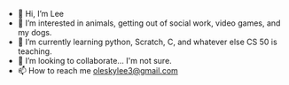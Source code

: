 - 👋 Hi, I’m Lee
- 👀 I’m interested in animals, getting out of social work, video games, and my dogs. 
- 🌱 I’m currently learning python, Scratch, C, and whatever else CS 50 is teaching.
- 💞️ I’m looking to collaborate... I'm not sure.
- 📫 How to reach me oleskylee3@gmail.com

<!---
lolesky/lolesky is a ✨ special ✨ repository because its `README.md` (this file) appears on your GitHub profile.
You can click the Preview link to take a look at your changes.
--->
